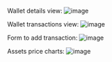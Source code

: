 Wallet details view:
![image](https://github.com/Wojtazooo/AiTSI_MyWallet/assets/33081464/388bff6f-652c-4704-b8be-9263520351b4)

Wallet transactions view:
![image](https://github.com/Wojtazooo/AiTSI_MyWallet/assets/33081464/94441152-1be4-42fa-994d-b2cd6ea09a64)

Form to add transaction:
![image](https://github.com/Wojtazooo/AiTSI_MyWallet/assets/33081464/a661a0a1-6f52-4b33-956c-eb7b04de7b3c)

Assets price charts:
![image](https://github.com/Wojtazooo/AiTSI_MyWallet/assets/33081464/5f4729d6-63ce-43f9-a99e-f5a6f74c0377)
